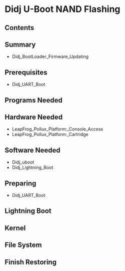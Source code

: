 # Didj U-Boot NAND Flashing
## Contents
## Summary
* Didj_BootLoader_Firmware_Updating
## Prerequisites
* Didj_UART_Boot
## Programs Needed
## Hardware Needed
* LeapFrog_Pollux_Platform:_Console_Access
* LeapFrog_Pollux_Platform:_Cartridge
## Software Needed
* Didj_uboot
* Didj_Lightning_Boot
## Preparing
* Didj_UART_Boot
## Lightning Boot
## Kernel
## File System
## Finish Restoring

